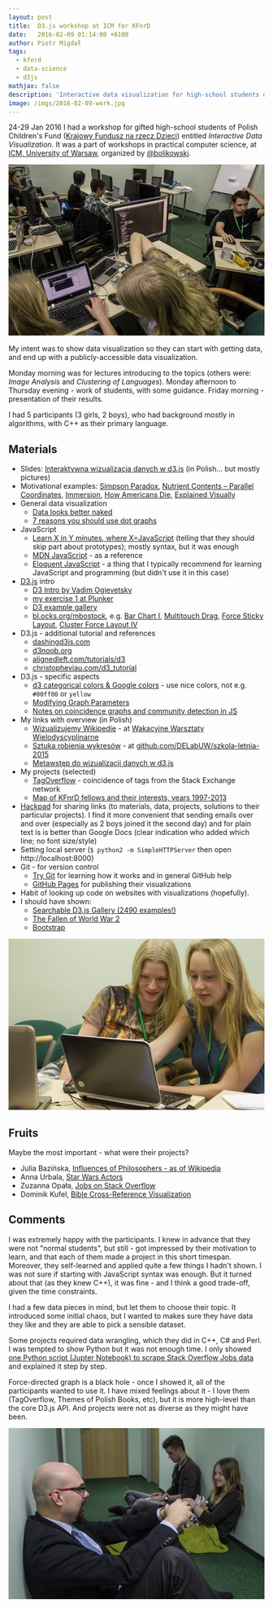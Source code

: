 ```yaml
---
layout: post
title:  D3.js workshop at ICM for KFnrD
date:   2016-02-09 01:14:00 +0100
author: Piotr Migdał
tags:
  - kfnrd
  - data-science
  - d3js
mathjax: false
description: 'Interactive data visualization for high-school students of KFnrD (24-29 Jan 2016) - materials, results.'
image: /imgs/2016-02-09-work.jpg
---
```


24-29 Jan 2016 I had a workshop for gifted high-school students of Polish Children's Fund ([Krajowy Fundusz na rzecz Dzieci](http://fundusz.org/)) entitled *Interactive Data Visualization*. It was a part of workshops in practical computer science, at [ICM, University of Warsaw](http://www.icm.edu.pl/web/guest), organized by [@bolikowski](https://twitter.com/bolikowski).

![Students working in a lab](/imgs/2016-02-09-kfnrd_icm_work.jpg)

My intent was to show data visualization so they can start with getting data, and end up with a publicly-accessible data visualization.

Monday morning was for lectures introducing to the topics (others were: *Image Analysis* and *Clustering of Languages*). Monday afternoon to Thursday evening - work of students, with some guidance. Friday morning - presentation of their results.

I had 5 participants (3 girls, 2 boys), who had background mostly in algorithms, with C++ as their primary language.

## Materials

* Slides: [Interaktywna wizualizacja danych w d3.js](https://speakerdeck.com/pmigdal/interaktywna-wizualizacja-danych-w-d3-dot-js) (in Polish... but mostly pictures)
* Motivational examples: [Simpson Paradox](http://vudlab.com/simpsons/), [Nutrient Contents – Parallel Coordinates](http://exposedata.com/parallel/), [Immersion](https://immersion.media.mit.edu/demo), [How Americans Die](http://www.bloomberg.com/dataview/2014-04-17/how-americans-die.html), [Explained Visually](http://setosa.io/ev/)
* General data visualization
  * [Data looks better naked](http://darkhorseanalytics.com/blog/data-looks-better-naked)
  * [7 reasons you should use dot graphs](http://www.maartenlambrechts.be/to-the-point-7-reasons-you-should-use-dot-graphs)
* JavaScript
  * [Learn X in Y minutes, where X=JavaScript](https://learnxinyminutes.com/docs/javascript/) (telling that they should skip part about prototypes); mostly syntax, but it was enough
  * [MDN JavaScript](https://developer.mozilla.org/en-US/docs/Web/JavaScript) - as a reference
  * [Eloquent JavaScript](http://eloquentjavascript.net/) - a thing that I typically recommend for learning JavaScript and programming (but didn't use it in this case)
* [D3.js](https://d3js.org/) intro
  * [D3 Intro by Vadim Ogievetsky](http://vadim.ogievetsky.com/IntroD3/)
  * [my exercise 1 at Plunker](http://plnkr.co/edit/mt0Ubc?p=preview)
  * [D3 example gallery](https://github.com/mbostock/d3/wiki/Gallery)
  * [bl.ocks.org/mbostock](http://bl.ocks.org/mbostock), e.g. [Bar Chart I](http://bl.ocks.org/mbostock/7322386), [Multitouch Drag](http://bl.ocks.org/mbostock/9631744), [Force Sticky Layout](http://bl.ocks.org/mbostock/3750558), [Cluster Force Layout IV](http://bl.ocks.org/mbostock/7882658)
* D3.js - additional tutorial and references
  * [dashingd3js.com](http://dashingd3js.com/)
  * [d3noob.org](http://www.d3noob.org/)
  * [alignedleft.com/tutorials/d3](http://alignedleft.com/tutorials/d3/)
  * [christopheviau.com/d3_tutorial](http://christopheviau.com/d3_tutorial/)
* D3.js - specific aspects
  * [d3 categorical colors & Google colors](http://bl.ocks.org/aaizemberg/78bd3dade9593896a59d) - use nice colors, not e.g. `#00ff00` or `yellow`
  * [Modifying Graph Parameters](http://dhs.stanford.edu/dh/networks/)
  * [Notes on coincidence graphs and community detection in JS](https://github.com/stared/tagoverflow#methods-and-tricks)
* My links with overview (in Polish)
  * [Wizualizujemy Wikipedię](http://warsztatywww.wikidot.com/www10:wizualizujemy-wikipedie) - at [Wakacyjne Warsztaty Wielodyscyplinarne](http://warsztatywww.wikidot.com/en:indie-camp-for-hs-geeks)
  * [Sztuka robienia wykresów](https://github.com/DELabUW/szkola-letnia-2015/blob/master/zajecia/deser_sztuka_robienia_wykresow.ipynb) - at [github.com/DELabUW/szkola-letnia-2015](https://github.com/DELabUW/szkola-letnia-2015)
  * [Metawstęp do wizualizacji danych w d3.js](http://smarterpoland.pl/index.php/2014/06/metawstep-do-wizualizacji-danych-w-d3-js/)
* My projects (selected)
  * [TagOverflow](http://p.migdal.pl/tagoverflow/) - coincidence of tags from the Stack Exchange network
  * [Map of KFnrD fellows and their interests, years 1997-2013](http://p.migdal.pl/kfnrd_viz/mapa.html)
* [Hackpad](https://hackpad.com/) for sharing links (to materials, data, projects, solutions to their particular projects). I find it more convenient that sending emails over and over (especially as 2 boys joined it the second day) and for plain text is is better than Google Docs (clear indication who added which line; no font size/style)
* Setting local server (`$ python2 -m SimpleHTTPServer` then open http://localhost:8000)
* Git - for version control
  * [Try Git](https://try.github.io/) for learning how it works and in general GitHub help
  * [GitHub Pages](https://pages.github.com/) for publishing their visualizations
* Habit of looking up code on websites with visualizations (hopefully).
* I should have shown:
  * [Searchable D3.js Gallery (2490 examples!)](http://christopheviau.com/d3list/gallery.html)
  * [The Fallen of World War 2](http://www.fallen.io/ww2/)
  * [Bootstrap](http://getbootstrap.com/)

![Women can code better](/imgs/2016-02-09-kfnrd_icm_girls.jpg)

## Fruits

Maybe the most important - what were their projects?

* Julia Bazińska, [Influences of Philosophers - as of Wikipedia ](http://lamyiowce.github.io/philosophers-wiki/)
* Anna Urbala, [Star Wars Actors](http://floydwarshall.github.io/star_wars_actors/)
* Zuzanna Opała, [Jobs on Stack Overflow](https://zuuja.github.io/Jobs-on-Stack-Visualisation/)
* Dominik Kufel, [Bible Cross-Reference Visualization](https://dom98.github.io/Bible-Books-interconnections-visualization-using-d3.js/)


## Comments

I was extremely happy with the participants. I knew in advance that they were not "normal students", but still - got impressed by their motivation to learn, and that each of them made a project in this short timespan.
Moreover, they self-learned and applied quite a few things I hadn't shown.
I was not sure if starting with JavaScript syntax was enough. But it turned about that (as they knew C++), it was fine - and I think a good trade-off, given the time constraints.

I had a few data pieces in mind, but let them to choose their topic. It introduced some initial chaos, but I wanted to makes sure they have data they like and they are able to pick a sensible dataset.

Some projects required data wrangling, which they did in C++, C# and Perl. I was tempted to show Python but it was not enough time. I only showed [one Python script (Jupter Notebook) to scrape Stack Overflow Jobs data](https://github.com/stared/Jobs-on-Stack-Visualisation/blob/master/careers%20data%20downloading.ipynb) and explained it step by step.

Force-directed graph is a black hole - once I showed it, all of the participants wanted to use it.
I have mixed feelings about it - I love them (TagOverflow, Themes of Polish Books, etc), but it is more high-level than the core D3.js API. And projects were not as diverse as they might have been.

![Informal talks in the corridor](/imgs/2016-02-09-kfnrd_icm_floor.jpg)
